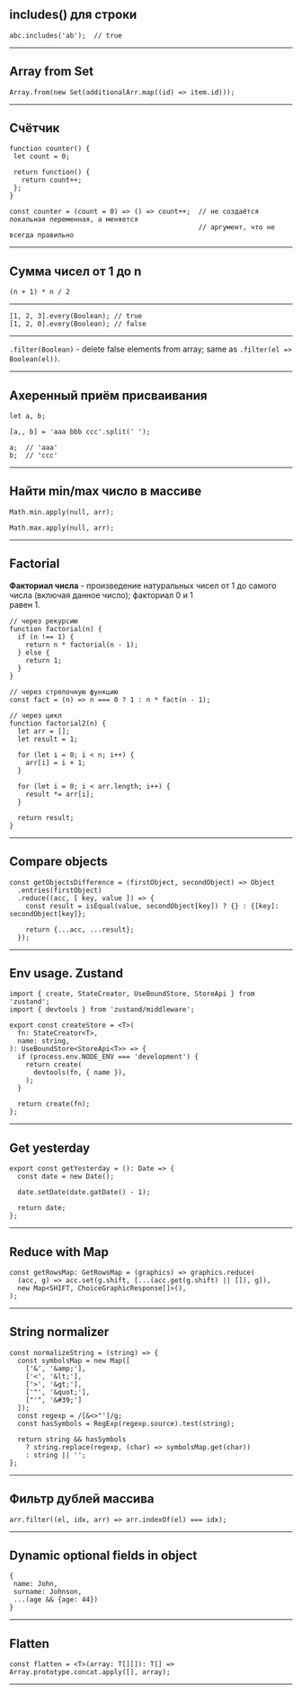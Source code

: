 ## includes() для строки
```
abc.includes('ab');  // true
```
___

## Array from Set

```
Array.from(new Set(additionalArr.map((id) => item.id)));
```
___

 ## Счётчик

 ```
 function counter() {
  let count = 0;

  return function() {
    return count++;
  };
 }

 const counter = (count = 0) => () => count++;  // не создаётся локальная переменная, а меняется
                                                // аргумент, что не всегда правильно
 ```
 ___

## Сумма чисел от 1 до n

`(n + 1) * n / 2`
___

```
[1, 2, 3].every(Boolean); // true
[1, 2, 0].every(Boolean); // false
```
___

`.filter(Boolean)` - delete false elements from array; same as `.filter(el => Boolean(el))`.
___

## Ахеренный приём присваивания

```
let a, b;

[a,, b] = 'aaa bbb ccc'.split(' ');

a;  // 'aaa'
b;  // 'ccc'
```
___

## Найти min/max число в массиве

```
Math.min.apply(null, arr);

Math.max.apply(null, arr);
```
___

## Factorial

**Факториал числа** - произведение натуральных чисел от 1 до самого числа (включая данное число); факториал 0 и 1  
равен 1.

```
// через рекурсию
function factorial(n) {
  if (n !== 1) {
    return n * factorial(n - 1);
  } else {
    return 1;
  }
}

// через стрелочную функцию
const fact = (n) => n === 0 ? 1 : n * fact(n - 1);

// через цикл
function factorial2(n) {
  let arr = [];
  let result = 1;

  for (let i = 0; i < n; i++) {
    arr[i] = i + 1;
  }

  for (let i = 0; i < arr.length; i++) {
    result *= arr[i];
  }

  return result;
}

```
___

## Compare objects

```
const getObjectsDifference = (firstObject, secondObject) => Object
  .entries(firstObject)
  .reduce((acc, [ key, value ]) => {
    const result = isEqual(value, secondObject[key]) ? {} : {[key]: secondObject[key]};

    return {...acc, ...result};
  });
```
___

## Env usage. Zustand

```
import { create, StateCreator, UseBoundStore, StoreApi } from 'zustand';
import { devtools } from 'zustand/middleware';

export const createStore = <T>(
  fn: StateCreator<T>,
  name: string,
): UseBoundStore<StoreApi<T>> => {
  if (process.env.NODE_ENV === 'development') {
    return create(
      devtools(fn, { name }),
    );
  }

  return create(fn);
};
```
___

## Get yesterday

```
export const getYesterday = (): Date => {
  const date = new Date();

  date.setDate(date.gatDate() - 1);

  return date;
};
```
___

## Reduce with Map

```
const getRowsMap: GetRowsMap = (graphics) => graphics.reduce(
  (acc, g) => acc.set(g.shift, [...(acc.get(g.shift) || []), g]),
  new Map<SHIFT, ChoiceGraphicResponse[]>(),
);
```
___

## String normalizer

```
const normalizeString = (string) => {
  const symbolsMap = new Map([
    ['&', '&amp;'],
    ['<', '&lt;'],
    ['>', '&gt;'],
    ['"', '&quot;'],
    ["'", '&#39;']
  ]);
  const regexp = /[&<>"']/g;
  const hasSymbols = RegExp(regexp.source).test(string);

  return string && hasSymbols
    ? string.replace(regexp, (char) => symbolsMap.get(char))
    : string || '';
};
```
___

## Фильтр дублей массива

```
arr.filter((el, idx, arr) => arr.indexOf(el) === idx);
```
___

## Dynamic optional fields in object

```
{
 name: John,
 surname: Johnson,
 ...(age && {age: 44})
}
```
___

## Flatten

```
const flatten = <T>(array: T[][]): T[] => Array.prototype.concat.apply([], array);
```
___
